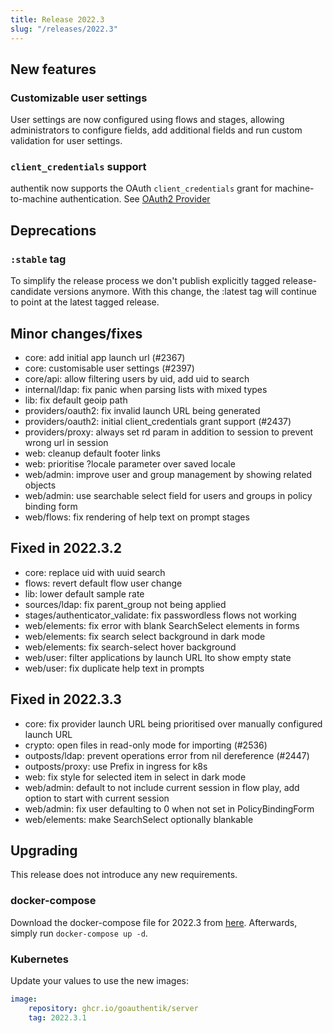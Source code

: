 ```yaml
---
title: Release 2022.3
slug: "/releases/2022.3"
---
```


## New features

### Customizable user settings

User settings are now configured using flows and stages, allowing administrators to configure fields, add additional fields and run custom validation for user settings.

### `client_credentials` support

authentik now supports the OAuth `client_credentials` grant for machine-to-machine authentication. See [OAuth2 Provider](../../add-secure-apps/providers/oauth2/index.md)

## Deprecations

### `:stable` tag

To simplify the release process we don't publish explicitly tagged release-candidate versions anymore. With this change, the :latest tag will continue to point at the latest tagged release.

## Minor changes/fixes

- core: add initial app launch url (#2367)
- core: customisable user settings (#2397)
- core/api: allow filtering users by uid, add uid to search
- internal/ldap: fix panic when parsing lists with mixed types
- lib: fix default geoip path
- providers/oauth2: fix invalid launch URL being generated
- providers/oauth2: initial client_credentials grant support (#2437)
- providers/proxy: always set rd param in addition to session to prevent wrong url in session
- web: cleanup default footer links
- web: prioritise ?locale parameter over saved locale
- web/admin: improve user and group management by showing related objects
- web/admin: use searchable select field for users and groups in policy binding form
- web/flows: fix rendering of help text on prompt stages

## Fixed in 2022.3.2

- core: replace uid with uuid search
- flows: revert default flow user change
- lib: lower default sample rate
- sources/ldap: fix parent_group not being applied
- stages/authenticator_validate: fix passwordless flows not working
- web/elements: fix error with blank SearchSelect elements in forms
- web/elements: fix search select background in dark mode
- web/elements: fix search-select hover background
- web/user: filter applications by launch URL lto show empty state
- web/user: fix duplicate help text in prompts

## Fixed in 2022.3.3

- core: fix provider launch URL being prioritised over manually configured launch URL
- crypto: open files in read-only mode for importing (#2536)
- outposts/ldap: prevent operations error from nil dereference (#2447)
- outposts/proxy: use Prefix in ingress for k8s
- web: fix style for selected item in select in dark mode
- web/admin: default to not include current session in flow play, add option to start with current session
- web/admin: fix user defaulting to 0 when not set in PolicyBindingForm
- web/elements: make SearchSelect optionally blankable

## Upgrading

This release does not introduce any new requirements.

### docker-compose

Download the docker-compose file for 2022.3 from [here](https://goauthentik.io/version/2022.3/docker-compose.yml). Afterwards, simply run `docker-compose up -d`.

### Kubernetes

Update your values to use the new images:

```yaml
image:
    repository: ghcr.io/goauthentik/server
    tag: 2022.3.1
```
